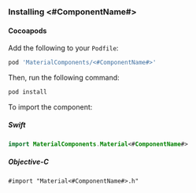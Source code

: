 ### Installing <#ComponentName#>

#### Cocoapods

Add the following to your `Podfile`:

```bash
pod 'MaterialComponents/<#ComponentName#>'
```
<!--{: .code-renderer.code-renderer--install }-->

Then, run the following command:

```bash
pod install
```

To import the component:

<!--<div class="material-code-render" markdown="1">-->
##### Swift
```swift
import MaterialComponents.Material<#ComponentName#>
```

##### Objective-C

```objc
#import "Material<#ComponentName#>.h"
```
<!--</div>-->
